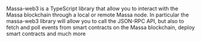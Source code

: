 Massa-web3 is a TypeScript library that allow you to interact with the Massa blockchain through a local or remote Massa node. In particular the massa-web3 library will allow you to call the JSON-RPC API, but also to fetch and poll events from smart contracts on the Massa blockchain, deploy smart contracts and much more
